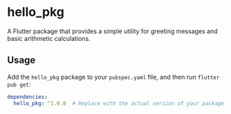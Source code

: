 # hello_pkg

A Flutter package that provides a simple utility for greeting messages and basic arithmetic calculations.

## Usage

Add the `hello_pkg` package to your `pubspec.yaml` file, and then run `flutter pub get`:

```yaml
dependencies:
  hello_pkg: ^1.0.0  # Replace with the actual version of your package
